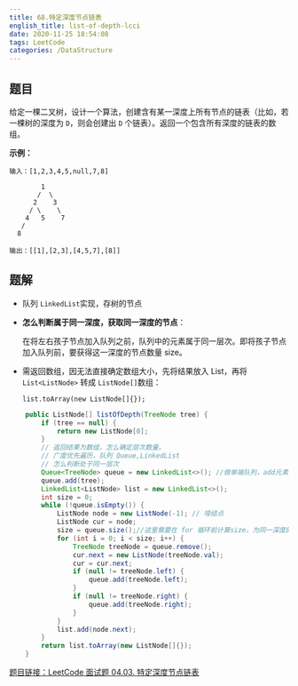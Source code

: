 ```yaml
---
title: 68.特定深度节点链表
english_title: list-of-depth-lcci
date: 2020-11-25 18:54:08
tags: LeetCode
categories: /DataStructure
---
```


## 题目

给定一棵二叉树，设计一个算法，创建含有某一深度上所有节点的链表（比如，若一棵树的深度为 `D`，则会创建出 `D` 个链表）。返回一个包含所有深度的链表的数组。

**示例：**

```
输入：[1,2,3,4,5,null,7,8]

        1
       /  \ 
      2    3
     / \    \ 
    4   5    7
   /
  8

输出：[[1],[2,3],[4,5,7],[8]]
```

## 题解

* 队列 `LinkedList`实现，存树的节点

* **怎么判断属于同一深度，获取同一深度的节点**：

  在将左右孩子节点加入队列之前，队列中的元素属于同一层次。即将孩子节点加入队列前，要获得这一深度的节点数量 size。

* 需返回数组，因无法直接确定数组大小，先将结果放入 List，再将 `List<ListNode>` 转成 `ListNode[]`数组：

  `list.toArray(new ListNode[]{});`

```java
    public ListNode[] listOfDepth(TreeNode tree) {
        if (tree == null) {
            return new ListNode[0];
        }
        // 返回结果为数组，怎么确定层次数量。
        // 广度优先遍历，队列 Queue,LinkedList
        // 怎么判断处于同一层次
        Queue<TreeNode> queue = new LinkedList<>(); //做单端队列，add元素到队尾，remove移除队首元素
        queue.add(tree);
        LinkedList<ListNode> list = new LinkedList<>();
        int size = 0;
        while (!queue.isEmpty()) {
            ListNode node = new ListNode(-1); // 哑结点
            ListNode cur = node;
            size = queue.size();//这里需要在 for 循环前计算size，为同一深度的结点数。因为 for 循环内会改变队列大小。
            for (int i = 0; i < size; i++) {
                TreeNode treeNode = queue.remove();
                cur.next = new ListNode(treeNode.val);
                cur = cur.next;
                if (null != treeNode.left) {
                    queue.add(treeNode.left);
                }
                if (null != treeNode.right) {
                    queue.add(treeNode.right);
                }
            }
            list.add(node.next);
        }
        return list.toArray(new ListNode[]{});
    }
```

[题目链接：LeetCode 面试题 04.03. 特定深度节点链表](https://leetcode-cn.com/problems/list-of-depth-lcci/)

